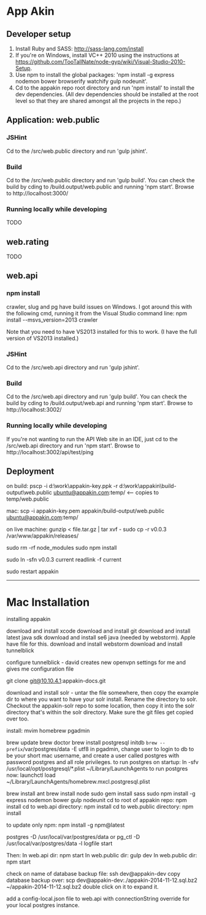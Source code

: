 # App Akin

## Developer setup

1. Install Ruby and SASS: http://sass-lang.com/install
2. If you're on Windows, install VC++ 2010 using the instructions at https://github.com/TooTallNate/node-gyp/wiki/Visual-Studio-2010-Setup.
3. Use npm to install the global packages: 'npm install -g  express nodemon bower browserify watchify gulp nodeunit'.
4. Cd to the appakin repo root directory and run 'npm install' to install the dev dependencies.  (All dev dependencies should be installed at the root level so that they are shared amongst all the projects in the repo.)

## Application: web.public

### JSHint

Cd to the /src/web.public directory and run 'gulp jshint'.

### Build

Cd to the /src/web.public directory and run 'gulp build'.
You can check the build by cding to /build.output/web.public and running 'npm start'. Browse to http://localhost:3000/

### Running locally while developing

TODO

## web.rating

TODO

## web.api

### npm install

crawler, slug and pg have build issues on Windows. I got around this with the following cmd, running it from the Visual Studio command line:
npm install --msvs_version=2013 crawler

Note that you need to have VS2013 installed for this to work. (I have the full version of VS2013 installed.)

### JSHint 

Cd to the /src/web.api directory and run 'gulp jshint'.

### Build

Cd to the /src/web.api directory and run 'gulp build'.
You can check the build by cding to /build.output/web.api and running 'npm start'. Browse to http://localhost:3002/

### Running locally while developing

If you're not wanting to run the API Web site in an IDE, just cd to the /src/web.api directory and run 'npm start'. Browse to http://localhost:3002/api/test/ping

## Deployment

on build:
pscp -i d:\work\appakin-key.ppk -r d:\work\appakin\build-output\web.public ubuntu@appakin.com:temp/
<-- copies to temp/web.public

mac: scp -i appakin-key.pem appakin/build-output/web.public ubuntu@appakin.com:temp/



on live machine:
gunzip < file.tar.gz | tar xvf -
sudo cp -r v0.0.3 /var/www/appakin/releases/

sudo rm -rf node_modules
sudo npm install

sudo ln -sfn v0.0.3 current
readlink -f current

sudo restart appakin

------------------

# Mac Installation

installing appakin

download and install xcode
download and install git
download and install latest java sdk
download and install se6 java (needed by webstorm). Apple have file for this.
download and install webstorm
download and install tunnelblick

configure tunnelblick - david creates new openvpn settings for me and gives me configuration file

git clone git@10.10.4.1:appakin-docs.git

download and install solr - untar the file somewhere, then copy the example dir to where you want to have your solr install. Rename the directory to solr. Checkout the appakin-solr repo to some location, then copy it into the solr directory that's within the solr directory. Make sure the git files get copied over too.

install:
mvim
homebrew
pgadmin

brew update
brew doctor
brew install postgresql
initdb `brew --prefix`/var/postgres/data -E utf8
in pgadmin, change user to login to db to be your short mac username, and create a user called postgres with password postgres and all role privileges.
to run postgres on startup: ln -sfv /usr/local/opt/postgresql/*.plist ~/Library/LaunchAgents
to run postgres now: launchctl load ~/Library/LaunchAgents/homebrew.mxcl.postgresql.plist

brew install ant
brew install node
sudo gem install sass
sudo npm install -g express nodemon bower gulp nodeunit
cd to root of appakin repo: npm install
cd to web.api directory: npm install
cd to web.public directory: npm install

to update only npm:
npm install -g npm@latest

postgres -D /usr/local/var/postgres/data
or pg_ctl -D /usr/local/var/postgres/data -l logfile start

Then:
In web.api dir: npm start
In web.public dir: gulp dev
In web.public dir: npm start

check on name of database backup file: ssh dev@appakin-dev
copy database backup over: scp dev@appakin-dev:./appakin-2014-11-12.sql.bz2 ~/appakin-2014-11-12.sql.bz2
double click on it to expand it.

add a config-local.json file to web.api with connectionString override for your local postgres instance.
